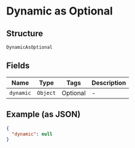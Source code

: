 
# Dynamic as Optional

## Structure

`DynamicAsOptional`

## Fields

| Name | Type | Tags | Description |
|  --- | --- | --- | --- |
| `dynamic` | `Object` | Optional | - |

## Example (as JSON)

```json
{
  "dynamic": null
}
```

